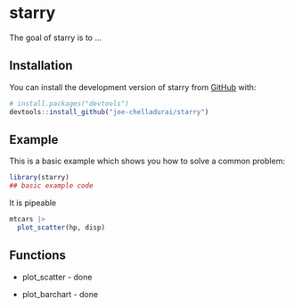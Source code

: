 # starry

<!-- badges: start -->

<!-- badges: end -->

The goal of starry is to ...

## Installation

You can install the development version of starry from [GitHub](https://github.com/) with:

``` r
# install.packages("devtools")
devtools::install_github("joe-chelladurai/starry")
```

## Example

This is a basic example which shows you how to solve a common problem:

``` r
library(starry)
## basic example code
```

It is pipeable

``` r
mtcars |>
  plot_scatter(hp, disp)
```

## Functions

-   plot_scatter - done

-   plot_barchart - done
